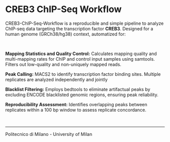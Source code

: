 # CREB3 ChIP-Seq Workflow

CREB3-ChIP-Seq-Workflow is a reproducible and simple pipeline to analyze ChIP-seq data targeting the transcription factor **CREB3**. Designed for a human genome (GRCh38/hg38) context, automatized for:

<br>

**Mapping Statistics and Quality Control:** Calculates mapping quality and multi-mapping rates for ChIP and control input samples using samtools. Filters out low-quality and non-uniquely mapped reads.

**Peak Calling:** MACS2 to identify transcription factor binding sites. Multiple replicates are analyzed independently and jointly

**Blacklist Filtering:** Employs bedtools to eliminate artifactual peaks by excluding ENCODE blacklisted genomic regions, ensuring peak reliability.

**Reproducibility Assessment:** Identifies overlapping peaks between replicates within a 100 bp window to assess replicate concordance.

<br>

---

Politecnico di Milano - University of Milan
